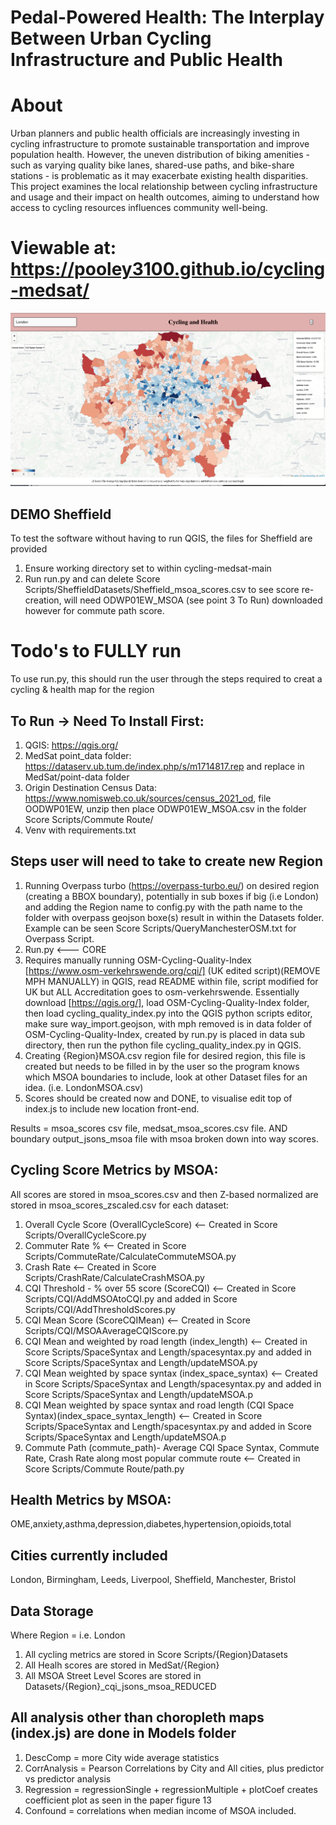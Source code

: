 # Pedal-Powered Health: The Interplay Between Urban Cycling Infrastructure and Public Health

# About
Urban planners and public health officials are increasingly investing in cycling infrastructure to promote
sustainable transportation and improve population health.
However, the uneven distribution of biking amenities - such as varying quality bike lanes, shared-use
paths, and bike-share stations - is problematic as it may exacerbate existing health disparities.
This project examines the local relationship between cycling infrastructure and usage and their
impact on health outcomes, aiming to understand how access to cycling resources influences community
well-being.

# Viewable at: https://pooley3100.github.io/cycling-medsat/

![What the dashboard looks like](OverallExample.png)

## DEMO Sheffield

To test the software without having to run QGIS, the files for Sheffield are provided
1) Ensure working directory set to within cycling-medsat-main
2) Run run.py and can delete Score Scripts/SheffieldDatasets/Sheffield_msoa_scores.csv to see score re-creation, will need ODWP01EW_MSOA (see point 3 To Run) downloaded however for commute path score.


# Todo's to FULLY run
To use run.py, this should run the user through the steps required to creat a cycling & health map for the region

## To Run -> Need To Install First:
1) QGIS: https://qgis.org/
2) MedSat point_data folder: https://dataserv.ub.tum.de/index.php/s/m1714817.rep   and replace in MedSat/point-data folder
3) Origin Destination Census Data: https://www.nomisweb.co.uk/sources/census_2021_od, file OODWP01EW, unzip then place ODWP01EW_MSOA.csv in the folder Score Scripts/Commute Route/
4) Venv with requirements.txt

## Steps user will need to take to create new Region

1) Running Overpass turbo (https://overpass-turbo.eu/) on desired region (creating a BBOX boundary), potentially in sub boxes if big (i.e London) and adding the Region name to config.py with the path name to the folder with overpass geojson boxe(s) result in within the Datasets folder. Example can be seen Score Scripts/QueryManchesterOSM.txt for Overpass Script.
2) Run.py <--- CORE
2) Requires manually running OSM-Cycling-Quality-Index [https://www.osm-verkehrswende.org/cqi/] (UK edited script)(REMOVE MPH MANUALLY) in QGIS, read README within file, script modified for UK but ALL Accreditation goes to osm-verkehrswende. Essentially download [https://qgis.org/], load OSM-Cycling-Quality-Index folder, then load cycling_quality_index.py into the QGIS python scripts editor, make sure way_import.geojson, with mph removed is in data folder of OSM-Cycling-Quality-Index, created by run.py is placed in data sub directory, then run the python file cycling_quality_index.py in QGIS.
3) Creating {Region}MSOA.csv region file for desired region, this file is created but needs to be filled in by the user so the program knows which MSOA boundaries to include, look at other Dataset files for an idea. (i.e. LondonMSOA.csv)
4) Scores should be created now and DONE, to visualise edit top of index.js to include new location front-end.

Results = msoa_scores csv file, medsat_msoa_scores.csv file. AND boundary output_jsons_msoa file with msoa broken down into way scores.

## Cycling Score Metrics by MSOA:

All scores are stored in msoa_scores.csv and then Z-based normalized are stored in msoa_scores_zscaled.csv for each dataset:
1) Overall Cycle Score (OverallCycleScore)    <-- Created in Score Scripts/OverallCycleScore.py
2) Commuter Rate %                            <-- Created in Score Scripts/CommuteRate/CalculateCommuteMSOA.py
3) Crash Rate                                 <-- Created in Score Scripts/CrashRate/CalculateCrashMSOA.py
4) CQI Threshold - % over 55 score (ScoreCQI) <-- Created in Score Scripts/CQI/AddMSOAtoCQI.py and added in Score Scripts/CQI/AddThresholdScores.py
5) CQI Mean Score (ScoreCQIMean)              <-- Created in Score Scripts/CQI/MSOAAverageCQIScore.py
6) CQI Mean and weighted by road length (index_length)   <-- Created in Score Scripts/SpaceSyntax and Length/spacesyntax.py and added in Score Scripts/SpaceSyntax and Length/updateMSOA.py
7) CQI Mean weighted by space syntax (index_space_syntax)   <-- Created in Score Scripts/SpaceSyntax and Length/spacesyntax.py and added in Score Scripts/SpaceSyntax and Length/updateMSOA.p
8) CQI Mean weighted by space syntax and road length (CQI Space Syntax)(index_space_syntax_length) <-- Created in Score Scripts/SpaceSyntax and Length/spacesyntax.py and added in Score Scripts/SpaceSyntax and Length/updateMSOA.p
9) Commute Path (commute_path)- Average CQI Space Syntax, Commute Rate, Crash Rate along most popular commute route  <-- Created in Score Scripts/Commute Route/path.py


## Health Metrics by MSOA:
OME,anxiety,asthma,depression,diabetes,hypertension,opioids,total

## Cities currently included
London, Birmingham, Leeds, Liverpool, Sheffield, Manchester, Bristol

## Data Storage
Where Region = i.e. London
1) All cycling metrics are stored in Score Scripts/{Region}Datasets
2) All Healh scores are stored in MedSat/{Region}
3) All MSOA Street Level Scores are stored in Datasets/{Region}_cqi_jsons_msoa_REDUCED


## All analysis other than choropleth maps (index.js) are done in Models folder
1) DescComp = more City wide average statistics
2) CorrAnalysis = Pearson Correlations by City and All cities, plus predictor vs predictor analysis
3) Regression = regressionSingle + regressionMultiple + plotCoef creates coefficient plot as seen in the paper figure 13
4) Confound = correlations when median income of MSOA included.

